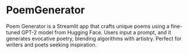 # PoemGenerator
Poem Generator is a Streamlit app that crafts unique poems using a fine-tuned GPT-2 model from Hugging Face. Users input a prompt, and it generates evocative poetry, blending algorithms with artistry. Perfect for writers and poets seeking inspiration.
